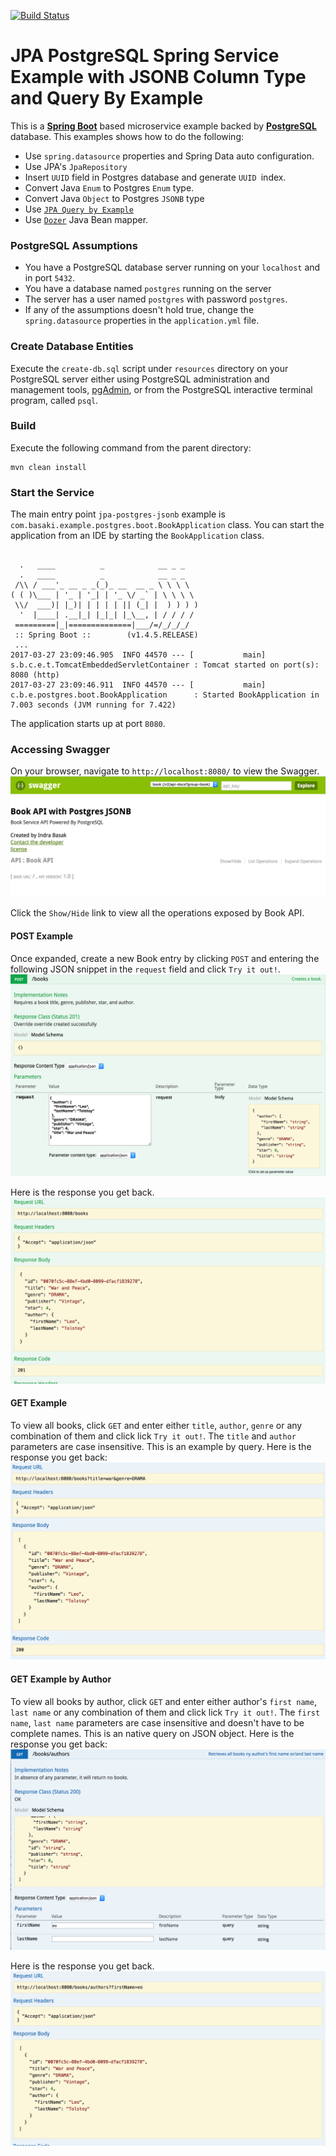 [![Build Status][travis-badge]][travis-badge-url]

JPA PostgreSQL Spring Service Example with JSONB Column Type and Query By Example
=================================================================================
This is a [**Spring Boot**](https://projects.spring.io/spring-boot/) based microservice example backed by
[**PostgreSQL**](https://www.postgresql.org/) database. This examples shows how to do the following:
* Use `spring.datasource` properties and Spring Data auto configuration.
* Use JPA's `JpaRepository`
* Insert `UUID` field in Postgres database and generate `UUID `index.
* Convert Java `Enum` to Postgres `Enum` type.
* Convert Java `Object` to Postgres `JSONB` type
* Use [`JPA Query by Example`](https://github.com/spring-projects/spring-data-commons/blob/master/src/main/asciidoc/query-by-example.adoc)
* Use [`Dozer`](http://dozer.sourceforge.net/) Java Bean mapper.

### PostgreSQL Assumptions
* You have a PostgreSQL database server running on your `localhost` and in port `5432`.
* You have a database named `postgres` running on the server
* The server has a user named `postgres` with password `postgres`.
* If any of the assumptions doesn't hold true, change the `spring.datasource` properties in the `application.yml` file.

### Create Database Entities
Execute the `create-db.sql` script under `resources` directory on your PostgreSQL server either using  PostgreSQL administration and management tools, [pgAdmin](https://www.pgadmin.org/), 
or from the PostgreSQL interactive terminal program, called `psql`.

### Build
Execute the following command from the parent directory:
```
mvn clean install
```

### Start the Service
The main entry point `jpa-postgres-jsonb` example is `com.basaki.example.postgres.boot.BookApplication` class.
You can start the application from an IDE by starting the `BookApplication` class.
```

  .   ____          _            __ _ _
  .   ____          _            __ _ _
 /\\ / ___'_ __ _ _(_)_ __  __ _ \ \ \ \
( ( )\___ | '_ | '_| | '_ \/ _` | \ \ \ \
 \\/  ___)| |_)| | | | | || (_| |  ) ) ) )
  '  |____| .__|_| |_|_| |_\__, | / / / /
 =========|_|==============|___/=/_/_/_/
 :: Spring Boot ::        (v1.4.5.RELEASE)
 ...
2017-03-27 23:09:46.905  INFO 44570 --- [           main] s.b.c.e.t.TomcatEmbeddedServletContainer : Tomcat started on port(s): 8080 (http)
2017-03-27 23:09:46.911  INFO 44570 --- [           main] c.b.e.postgres.boot.BookApplication      : Started BookApplication in 7.003 seconds (JVM running for 7.422)
```
The application starts up at port `8080`.

### Accessing Swagger 
On your browser, navigate to `http://localhost:8080/` to view the Swagger. 
![](./img/book-swagger.png)

Click the `Show/Hide` link to view all the operations exposed by Book API.

#### POST Example
Once expanded, create a new Book entry by clicking `POST` and entering the following JSON snippet in the `request` field and click `Try it out!`. 
![](./img/book-post-req.png)

Here is the response you get back. 
![](./img/book-post-rsp.png)

#### GET Example
To view all books, click `GET` and enter either `title`, `author`, `genre` or any combination of them and click lick `Try it out!`. 
The `title` and `author` parameters are case insensitive. This is an example by query.
Here is the response you get back:
![](./img/book-get-rsp.png)

#### GET Example by Author
To view all books by author, click `GET` and enter either author's `first name`, `last name` or any combination of them and click lick `Try it out!`. 
The `first name`, `last name` parameters are case insensitive and doesn't have to be complete names. This is an native query on JSON object.
Here is the response you get back:
![](./img/auth-get-req.png)

Here is the response you get back.
![](./img/auth-get-rsp.png)


[travis-badge]: https://travis-ci.org/indrabasak/jpa-postgres-jsonb.svg?branch=master
[travis-badge-url]: https://travis-ci.org/indrabasak/jpa-postgres-jsonb/